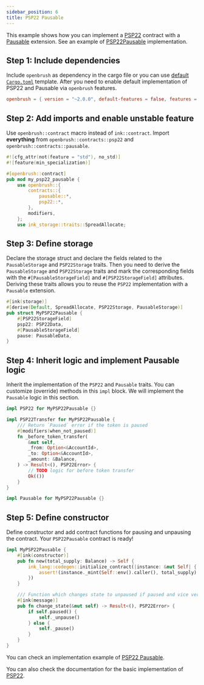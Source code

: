 ```yaml
---
sidebar_position: 6
title: PSP22 Pausable
---
```


This example shows how you can implement a [PSP22](https://github.com/Supercolony-net/openbrush-contracts/tree/master/contracts/src/token/psp22) contract with a [Pausable](https://github.com/Supercolony-net/openbrush-contracts/tree/master/contracts/src/security/pausable) extension. See an example of [PSP22Pausable](https://github.com/Supercolony-net/openbrush-contracts/tree/master/examples/psp22_extensions/pausable) implementation.

## Step 1: Include dependencies

Include `openbrush` as dependency in the cargo file or you can use [default `Cargo.toml`](/smart-contracts/overview#the-default-toml-of-your-project-with-openbrush) template.
After you need to enable default implementation of PSP22 and Pausable via `openbrush` features.

```toml
openbrush = { version = "~2.0.0", default-features = false, features = ["psp22", "pausable"] }
```

## Step 2: Add imports and enable unstable feature

Use `openbrush::contract` macro instead of `ink::contract`. Import **everything** from `openbrush::contracts::psp22` and `openbrush::contracts::pausable`.

```rust
#![cfg_attr(not(feature = "std"), no_std)]
#![feature(min_specialization)]

#[openbrush::contract]
pub mod my_psp22_pausable {
    use openbrush::{
        contracts::{
            pausable::*,
            psp22::*,
        },
        modifiers,
    };
    use ink_storage::traits::SpreadAllocate;
```

## Step 3: Define storage

Declare the storage struct and declare the fields related to the `PausableStorage` and `PSP22Storage` traits. Then you need to derive the `PausableStorage` and `PSP22Storage` traits and mark the corresponding fields with the `#[PausableStorageField]` and `#[PSP22StorageField]` attributes. Deriving these traits allows you to reuse the `PSP22` implementation with a `Pausable` extension.

```rust
#[ink(storage)]
#[derive(Default, SpreadAllocate, PSP22Storage, PausableStorage)]
pub struct MyPSP22Pausable {
    #[PSP22StorageField]
    psp22: PSP22Data,
    #[PausableStorageField]
    pause: PausableData,
}
```

## Step 4: Inherit logic and implement Pausable logic

Inherit the implementation of the `PSP22` and `Pausable` traits. You can customize (override) methods in this `impl` block. We will implement the `Pausable` logic in this section.

```rust
impl PSP22 for MyPSP22Pausable {}

impl PSP22Transfer for MyPSP22Pausable {
    /// Return `Paused` error if the token is paused
    #[modifiers(when_not_paused)]
    fn _before_token_transfer(
        &mut self,
        _from: Option<&AccountId>,
        _to: Option<&AccountId>,
        _amount: &Balance,
    ) -> Result<(), PSP22Error> {
        // TODO logic for before token transfer
        Ok(())
    }
}

impl Pausable for MyPSP22Pausable {}
```

## Step 5: Define constructor

Define constructor and add contract functions for pausing and unpausing the contract. Your `PSP22Pausable` contract is ready!

```rust
impl MyPSP22Pausable {
    #[ink(constructor)]
    pub fn new(total_supply: Balance) -> Self {
        ink_lang::codegen::initialize_contract(|instance: &mut Self| {
            assert!(instance._mint(Self::env().caller(), total_supply).is_ok());
        })
    }

    /// Function which changes state to unpaused if paused and vice versa
    #[ink(message)]
    pub fn change_state(&mut self) -> Result<(), PSP22Error> {
        if self.paused() {
            self._unpause()
        } else {
            self._pause()
        }
    }
}
```

You can check an implementation example of [PSP22 Pausable](https://github.com/Supercolony-net/openbrush-contracts/tree/master/examples/psp22_extensions/pausable).

You can also check the documentation for the basic implementation of [PSP22](/smart-contracts/PSP22).
